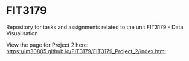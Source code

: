 # FIT3179
Repository for tasks and assignments related to the unit FIT3179 - Data Visualisation

View the page for Project 2 here: https://im30805.github.io/FIT3179/FIT3179_Project_2/index.html
